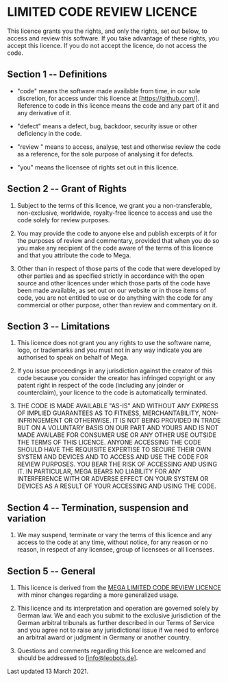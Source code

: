 LIMITED CODE REVIEW LICENCE
================================

This licence grants you the rights, and only the rights, set out
below, to access and review this software. If you take advantage of
these rights, you accept this licence. If you do not accept the
licence, do not access the code.


Section 1 -- Definitions
------------------------

- "code" means the software made available from time, in our sole
  discretion, for access under this licence at [https://github.com/].
  Reference to code in this licence means the code and any part of it
  and any derivative of it.

- "defect" means a defect, bug, backdoor, security issue or other
  deficiency in the code.

- "review " means to access, analyse, test and otherwise review the
  code as a reference, for the sole purpose of analysing it for
  defects.

- "you" means the licensee of rights set out in this licence.


Section 2 -- Grant of Rights
----------------------------

1. Subject to the terms of this licence, we grant you a
   non-transferable, non-exclusive, worldwide, royalty-free licence to
   access and use the code solely for review purposes.

2. You may provide the code to anyone else and publish excerpts of it
   for the purposes of review and commentary, provided that when you
   do so you make any recipient of the code aware of the terms of this
   licence and that you attribute the code to Mega.

3. Other than in respect of those parts of the code that were
   developed by other parties and as specified strictly in accordance
   with the open source and other licences under which those parts of
   the code have been made available, as set out on our website or in
   those items of code, you are not entitled to use or do anything
   with the code for any commercial or other purpose, other than
   review and commentary on it.


Section 3 -- Limitations
------------------------

1. This licence does not grant you any rights to use the software name,
   logo, or trademarks and you must not in any way indicate you are
   authorised to speak on behalf of Mega.

2. If you issue proceedings in any jurisdiction against the creator of this code
   because you consider the creator has infringed copyright or any patent right in
   respect of the code (including any joinder or counterclaim), your
   licence to the code is automatically terminated.

3. THE CODE IS MADE AVAILABLE "AS-IS" AND WITHOUT ANY EXPRESS OF
   IMPLIED GUARANTEES AS TO FITNESS, MERCHANTABILITY, NON-INFRINGEMENT
   OR OTHERWISE. IT IS NOT BEING PROVIDED IN TRADE BUT ON A VOLUNTARY
   BASIS ON OUR PART AND YOURS AND IS NOT MADE AVAILABE FOR CONSUMER
   USE OR ANY OTHER USE OUTSIDE THE TERMS OF THIS LICENCE. ANYONE
   ACCESSING THE CODE SHOULD HAVE THE REQUISITE EXPERTISE TO SECURE
   THEIR OWN SYSTEM AND DEVICES AND TO ACCESS AND USE THE CODE FOR
   REVIEW PURPOSES. YOU BEAR THE RISK OF ACCESSING AND USING IT. IN
   PARTICULAR, MEGA BEARS NO LIABILITY FOR ANY INTERFERENCE WITH OR
   ADVERSE EFFECT ON YOUR SYSTEM OR DEVICES AS A RESULT OF YOUR
   ACCESSING AND USING THE CODE.


Section 4 -- Termination, suspension and variation
--------------------------------------------------

1. We may suspend, terminate or vary the terms of this licence and any
   access to the code at any time, without notice, for any reason or
   no reason, in respect of any licensee, group of licensees or all
   licensees.


Section 5 -- General
--------------------

1. This licence is derived from the
   <a href="https://github.com/meganz/MEGAsync/blob/master/LICENCE.md"> MEGA LIMITED CODE REVIEW LICENCE </a>
   with minor changes regarding a more generalized usage.

1. This licence and its interpretation and operation are governed
   solely by German law. We and each you submit to the exclusive
   jurisdiction of the German arbitral tribunals as further
   described in our Terms of Service and you agree not to raise any
   jurisdictional issue if we need to enforce an arbitral award or
   judgment in Germany or another country.

2. Questions and comments regarding this licence are welcomed and
   should be addressed to [info@leobots.de].


Last updated 13 March 2021.